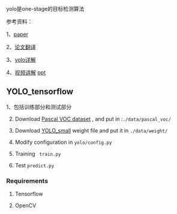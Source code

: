 yolo是one-stage的目标检测算法

参考资料：

1、[paper](https://pjreddie.com/media/files/papers/yolo.pdf)

2、[论文翻译](http://noahsnail.com/2017/08/02/2017-8-2-YOLO%E8%AE%BA%E6%96%87%E7%BF%BB%E8%AF%91%E2%80%94%E2%80%94%E4%B8%AD%E8%8B%B1%E6%96%87%E5%AF%B9%E7%85%A7/)

3、[yolo详解](https://zhuanlan.zhihu.com/p/32525231)

4、[视频讲解](https://www.bilibili.com/video/av23354360/?p=1)
[ppt](https://drive.google.com/file/d/164mVbMBhoMzY5pkaEOdK3IIcIwTOj2B-/view)




## YOLO_tensorflow

1、包括训练部分和测试部分

2. Download [Pascal VOC dataset](https://pjreddie.com/projects/pascal-voc-dataset-mirror/)
, and put in :` ./data/pascal_voc/ `

3. Download [YOLO_small](https://drive.google.com/file/d/0B5aC8pI-akZUNVFZMmhmcVRpbTA/view?usp=sharing)
weight file and put it in `./data/weight/`

4. Modify configuration in `yolo/config.py`

5. Training
	` train.py`


6. Test
   `predict.py`

### Requirements
1. Tensorflow

2. OpenCV


